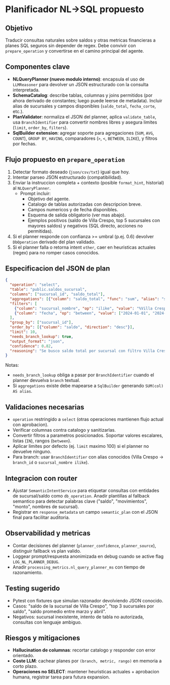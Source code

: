 # Planificador NL->SQL propuesto

## Objetivo
Traducir consultas naturales sobre saldos y otras metricas financieras a planes SQL seguros sin depender de regex. Debe convivir con `prepare_operation` y convertirse en el camino principal del agente.

## Componentes clave
- **NLQueryPlanner (nuevo modulo interno)**: encapsula el uso de `LLMReasoner` para devolver un JSON estructurado con la consulta interpretada.
- **SchemaCatalog**: describe tablas, columnas y joins permitidos (por ahora derivado de constantes; luego puede leerse de metadata). Incluir alias de sucursales y campos disponibles (`saldo_total`, `fecha_corte`, etc.).
- **PlanValidator**: normaliza el JSON del planner, aplica `validate_table`, usa `BranchIdentifier` para convertir nombres libres y asegura limites (`limit`, `order_by`, `filters`).
- **SqlBuilder extension**: agregar soporte para agregaciones (`SUM`, `AVG`, `COUNT`), `GROUP BY`, `HAVING`, comparadores (`>`, `<`, `BETWEEN`, `ILIKE`), y filtros por fechas.

## Flujo propuesto en `prepare_operation`
1. Detectar formato deseado (`json/csv/txt`) igual que hoy.
2. Intentar parseo JSON estructurado (compatibilidad).
3. Enviar la instruccion completa + contexto (posible `format_hint`, historial) al `NLQueryPlanner`.
   - Prompt incluir:
     - Objetivo del agente.
     - Catalogo de tablas autorizadas con descripcion breve.
     - Campos numericos y de fecha disponibles.
     - Esquema de salida obligatorio (ver mas abajo).
     - Ejemplos positivos (saldo de Villa Crespo, top 5 sucursales con mayores saldos) y negativos (SQL directo, acciones no permitidas).
4. Si el planner responde con confianza >= umbral (p.ej. 0.6) devolver `DbOperation` derivado del plan validado.
5. Si el planner falla o retorna intent `other`, caer en heuristicas actuales (regex) para no romper casos conocidos.

## Especificacion del JSON de plan
```json
{
  "operation": "select",
  "table": "public.saldos_sucursal",
  "columns": ["sucursal_id", "saldo_total"],
  "aggregations": [{"column": "saldo_total", "func": "sum", "alias": "saldo"}],
  "filters": [
    {"column": "sucursal_nombre", "op": "ilike", "value": "%Villa Crespo%"},
    {"column": "fecha", "op": "between", "value": ["2024-01-01", "2024-01-31"]}
  ],
  "group_by": ["sucursal_id"],
  "order_by": [{"column": "saldo", "direction": "desc"}],
  "limit": 10,
  "needs_branch_lookup": true,
  "output_format": "json",
  "confidence": 0.82,
  "reasoning": "Se busco saldo total por sucursal con filtro Villa Crespo"
}
```
Notas:
- `needs_branch_lookup` obliga a pasar por `BranchIdentifier` cuando el planner devuelva `branch` textual.
- Si `aggregations` existe debe mapearse a `SqlBuilder` generando `SUM(col) AS alias`.

## Validaciones necesarias
- `operation` restringido a `select` (otras operaciones mantienen flujo actual con aprobacion).
- Verificar columnas contra catalogo y sanitizarlas.
- Convertir filtros a parametros posicionados. Soportar valores escalares, listas (`IN`), rangos (`between`).
- Aplicar limites por defecto (ej. `limit` maximo 100) si el planner no devuelve ninguno.
- Para branch: usar `BranchIdentifier` con alias conocidos (Villa Crespo -> `branch_id` o `sucursal_nombre ilike`).

## Integracion con router
- Ajustar `SemanticIntentService` para etiquetar consultas con entidades de sucursal/saldo como `db_operation`. Anadir plantillas al fallback semantico para detectar palabras clave ("saldo", "movimientos", "monto", nombres de sucursal).
- Registrar en `response_metadata` un campo `semantic_plan` con el JSON final para facilitar auditoria.

## Observabilidad y metricas
- Contar decisiones del planner (`planner_confidence`, `planner_source`), distinguir fallback vs plan valido.
- Loggear prompt/respuesta anonimizada en debug cuando se active flag `LOG_NL_PLANNER_DEBUG`.
- Anadir `processing_metrics.nl_query_planner_ms` con tiempo de razonamiento.

## Testing sugerido
- Pytest con fixtures que simulan razonador devolviendo JSON conocido.
- Casos: "saldo de la sucursal de Villa Crespo", "top 3 sucursales por saldo", "saldo promedio entre marzo y abril".
- Negativos: sucursal inexistente, intento de tabla no autorizada, consultas con lenguaje ambiguo.

## Riesgos y mitigaciones
- **Hallucination de columnas**: recortar catalogo y responder con error orientado.
- **Coste LLM**: cachear planes por `(branch, metric, rango)` en memoria a corto plazo.
- **Operaciones no SELECT**: mantener heuristicas actuales + aprobacion humana, registrar tarea para futura expansion.
